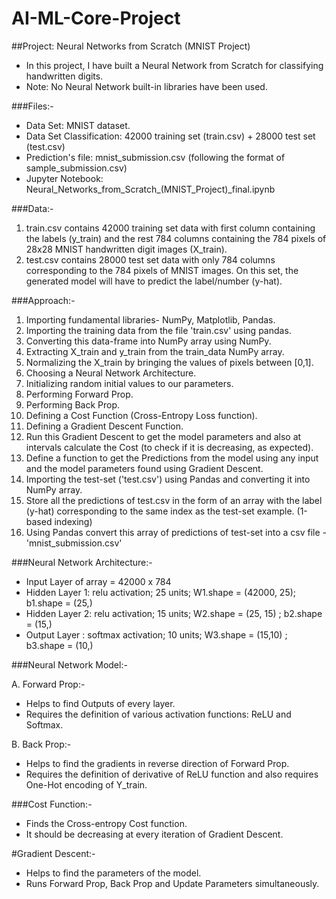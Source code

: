 # AI-ML-Core-Project



##Project: Neural Networks from Scratch (MNIST Project)

- In this project, I have built a Neural Network from Scratch for classifying handwritten digits.
- Note: No Neural Network built-in libraries have been used.


###Files:-

- Data Set: MNIST dataset.
- Data Set Classification: 42000 training set (train.csv) + 28000 test set (test.csv)
- Prediction's file: mnist_submission.csv  (following the format of sample_submission.csv)
- Jupyter Notebook: Neural_Networks_from_Scratch_(MNIST_Project)_final.ipynb


###Data:-

1. train.csv contains 42000 training set data with first column containing the labels (y_train) and the rest 784 columns containing the 784 pixels of 28x28 MNIST handwritten digit images (X_train).
2. test.csv  contains 28000 test set data with only 784 columns corresponding to the 784 pixels of MNIST images. On this set, the generated model will have to predict the label/number (y-hat).


###Approach:-

1. Importing fundamental libraries- NumPy, Matplotlib, Pandas.
2. Importing the training data from the file 'train.csv' using pandas.
3. Converting this data-frame into NumPy array using NumPy.
4. Extracting X_train and y_train from the train_data NumPy array.
5. Normalizing the X_train by bringing the values of pixels between [0,1].
6. Choosing a Neural Network Architecture.
7. Initializing random initial values to our parameters.
8. Performing Forward Prop.
9. Performing Back Prop.
10. Defining a Cost Function (Cross-Entropy Loss function).
11. Defining a Gradient Descent Function.
12. Run this Gradient Descent to get the model parameters and also at intervals calculate the Cost (to check if it is decreasing, as expected).
13. Define a function to get the Predictions from the model using any input and the model parameters found using Gradient Descent.
14. Importing the test-set ('test.csv') using Pandas and converting it into NumPy array.
15. Store all the predictions of test.csv in the form of an array with the label (y-hat) corresponding to the same index as the test-set example. (1-based indexing)
16. Using Pandas convert this array of predictions of test-set into a csv file - 'mnist_submission.csv'


###Neural Network Architecture:-

- Input Layer of array = 42000 x 784
- Hidden Layer 1: relu activation; 25 units; W1.shape = (42000, 25); b1.shape = (25,)
- Hidden Layer 2: relu activation; 15 units; W2.shape = (25, 15) ; b2.shape = (15,)
- Output Layer : softmax activation; 10 units; W3.shape = (15,10) ; b3.shape = (10,)


###Neural Network Model:-

  A. Forward Prop:-
  - Helps to find Outputs of every layer.
  - Requires the definition of various activation functions: ReLU and Softmax.

  B. Back Prop:-
  - Helps to find the gradients in reverse direction of Forward Prop.
  - Requires the definition of derivative of ReLU function and also requires One-Hot encoding of Y_train.


###Cost Function:-

- Finds the Cross-entropy Cost function.
- It should be decreasing at every iteration of Gradient Descent.


#Gradient Descent:-

- Helps to find the parameters of the model.
- Runs Forward Prop, Back Prop and Update Parameters simultaneously.
